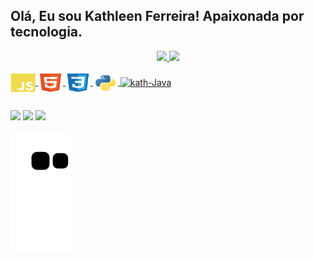 ## Olá, Eu sou Kathleen Ferreira! Apaixonada por tecnologia.

<div align="center">
  <a href="https://github.com/Kathleenfs">
  <img height="170em" src="https://github-readme-stats.vercel.app/api?username=Kathleenfs&show_icons=true&theme=dracula&include_all_commits=true&count_private=true"/>
  <img height="170em" src="https://github-readme-stats.vercel.app/api/top-langs/?username=Kathleenfs&layout=compact&langs_count=7&theme=dracula"/>
</div>

<div style="display: inline_block"><br>
  <img align="center" alt="kath-Js" height="30" width="40" src="https://raw.githubusercontent.com/devicons/devicon/master/icons/javascript/javascript-plain.svg">
  <img align="center" alt="kath-HTML" height="30" width="40" src="https://raw.githubusercontent.com/devicons/devicon/master/icons/html5/html5-original.svg">
  <img align="center" alt="kath-CSS" height="30" width="40" src="https://raw.githubusercontent.com/devicons/devicon/master/icons/css3/css3-original.svg">
  <img align="center" alt="kath-Python" height="30" width="40" src="https://raw.githubusercontent.com/devicons/devicon/master/icons/python/python-original.svg">
   <img align="center" alt="kath-Java" height="50" width="70" src="https://cdn.jsdelivr.net/gh/devicons/devicon/icons/java/java-original-wordmark.svg">
</div>

 ##
 
<div> 
  <a href = "mailto:kathynik07@gmail.com"><img src="https://img.shields.io/badge/-Gmail-%23333?style=for-the-badge&logo=gmail&logoColor=white" target="_blank"></a>
  <a href="https://www.linkedin.com/in/kathleen-ferreira-2b13441a5" target="_blank"><img src="https://img.shields.io/badge/-LinkedIn-%230077B5?style=for-the-badge&logo=linkedin&logoColor=white" target="_blank"></a> 
  <a href="https://www.hackerrank.com/kathynik07" target="_blank"><img src ="https://img.shields.io/badge/-Hackerrank-2EC866?style=for-the-badge&logo=HackerRank&logoColor=white target="_blank"></a>
  
   ![Snake animation](https://github.com/Kathleenfs/Kathleenfs/blob/output/github-contribution-grid-snake.svg)
   
</div>
